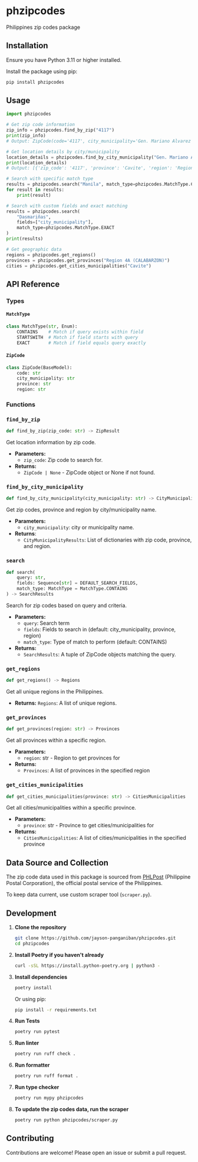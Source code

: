 # phzipcodes

Philippines zip codes package

## Installation

Ensure you have Python 3.11 or higher installed.

Install the package using pip:

```bash
pip install phzipcodes
```

## Usage

```python
import phzipcodes

# Get zip code information
zip_info = phzipcodes.find_by_zip("4117")
print(zip_info)
# Output: ZipCode(code='4117', city_municipality='Gen. Mariano Alvarez', province='Cavite', region='Region 4A (CALABARZON)')

# Get location details by city/municipality
location_details = phzipcodes.find_by_city_municipality("Gen. Mariano Alvarez")
print(location_details)
# Output: [{'zip_code': '4117', 'province': 'Cavite', 'region': 'Region 4A (CALABARZON)'}]

# Search with specific match type
results = phzipcodes.search("Manila", match_type=phzipcodes.MatchType.CONTAINS)
for result in results:
    print(result)

# Search with custom fields and exact matching
results = phzipcodes.search(
    "Dasmariñas", 
    fields=["city_municipality"], 
    match_type=phzipcodes.MatchType.EXACT
)
print(results)

# Get geographic data
regions = phzipcodes.get_regions()
provinces = phzipcodes.get_provinces("Region 4A (CALABARZON)")
cities = phzipcodes.get_cities_municipalities("Cavite")

```

## API Reference

### Types

#### `MatchType`
```python
class MatchType(str, Enum):
    CONTAINS    # Match if query exists within field
    STARTSWITH  # Match if field starts with query
    EXACT       # Match if field equals query exactly
```
#### `ZipCode`
```python
class ZipCode(BaseModel):
    code: str
    city_municipality: str
    province: str
    region: str
```
### Functions
### `find_by_zip`
```python
def find_by_zip(zip_code: str) -> ZipResult
```
Get location information by zip code.
- **Parameters:**
  - `zip_code`: Zip code to search for.
- **Returns:** 
  - `ZipCode | None` - ZipCode object or None if not found.


### `find_by_city_municipality`
```python
def find_by_city_municipality(city_municipality: str) -> CityMunicipalityResults
```
Get zip codes, province and region by city/municipality name.

- **Parameters:**
  - `city_municipality`: city or municipality name.
- **Returns**: 
  - `CityMunicipalityResults`: List of dictionaries with zip code, province, and region.

### `search`
```python
def search(
    query: str,
    fields: Sequence[str] = DEFAULT_SEARCH_FIELDS,
    match_type: MatchType = MatchType.CONTAINS
) -> SearchResults
```
Search for zip codes based on query and criteria.
- **Parameters:**
  - `query`: Search term
  - `fields`: Fields to search in (default: city_municipality, province, region)
  - `match_type`: Type of match to perform (default: CONTAINS)
- **Returns:** 
  - `SearchResults`: A tuple of ZipCode objects matching the query.

### `get_regions`
```python
def get_regions() -> Regions
```
Get all unique regions in the Philippines.
- **Returns:** `Regions`: A list of unique regions.

### `get_provinces`
```python
def get_provinces(region: str) -> Provinces
```
Get all provinces within a specific region.

- **Parameters:**
  - `region`: str - Region to get provinces for
- **Returns:**
  - `Provinces`: A list of provinces in the specified region

### `get_cities_municipalities`
```python
def get_cities_municipalities(province: str) -> CitiesMunicipalities
```
Get all cities/municipalities within a specific province.
- **Parameters:**
  - `province`: str - Province to get cities/municipalities for
- **Returns:**
  - `CitiesMunicipalities`: A list of cities/municipalities in the specified province

## Data Source and Collection

The zip code data used in this package is sourced from [PHLPost](https://phlpost.gov.ph/) (Philippine Postal Corporation), the official postal service of the Philippines.

To keep data current, use custom scraper tool (`scraper.py`).

## Development

1. **Clone the repository**

   ```bash
   git clone https://github.com/jayson-panganiban/phzipcodes.git
   cd phzipcodes
   ```

2. **Install Poetry if you haven't already**

   ```bash
   curl -sSL https://install.python-poetry.org | python3 -
   ```

3. **Install dependencies**

   ```bash
   poetry install
   ```

   Or using pip:

   ```bash
   pip install -r requirements.txt
   ```

4. **Run Tests**

   ```bash
   poetry run pytest
   ```

5. **Run linter**

   ```bash
   poetry run ruff check .
   ```

6. **Run formatter**

   ```bash
   poetry run ruff format .
   ```

7. **Run type checker**

   ```bash
   poetry run mypy phzipcodes
   ```

8. **To update the zip codes data, run the scraper**

   ```bash
   poetry run python phzipcodes/scraper.py
   ```

## Contributing

Contributions are welcome! Please open an issue or submit a pull request.
